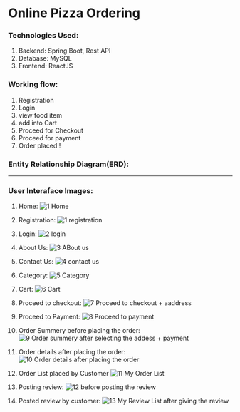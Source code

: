 <h1> Online Pizza Ordering </h1>

 <h3>Technologies Used:</h3>
 <ol>
    <li>Backend: Spring Boot, Rest API</li>
     <li>Database: MySQL</li>
     <li>Frontend: ReactJS</li>
   </ol>
<!-- <br> -->
 <h3>Working flow:</h3>
  <ol>
    <li>Registration</li>
    <li>Login</li>
    <li>view food item </li>
    <li>add into Cart</li>
    <li>Proceed for Checkout</li>
    <li>Proceed for payment </li>
    <li> Order placed!!</li>
   </ol>

 <h3>Entity Relationship Diagram(ERD): </h3>
<hr>
<h3>User Interaface Images:</h3> 

1. Home:
   ![1  Home](https://github.com/vipulmane6498/Online_Pizza_Ordering/assets/113690721/90865625-81a2-419e-acc5-89720bc0c4ae)

2. Registration:
   ![1  registration](https://github.com/vipulmane6498/Online_Pizza_Ordering/assets/113690721/8342d44e-7674-4019-adc1-09656a271006)

3. Login:
   ![2  login](https://github.com/vipulmane6498/Online_Pizza_Ordering/assets/113690721/9c3b5502-7b7a-46e8-a505-160e4544f550)

4. About Us:
   ![3  ABout us](https://github.com/vipulmane6498/Online_Pizza_Ordering/assets/113690721/e77fc177-0855-4cf5-9fb3-7e47b0ffca49)

5. Contact Us:
   ![4  contact us](https://github.com/vipulmane6498/Online_Pizza_Ordering/assets/113690721/84e44210-b331-4325-abfa-32c34e5d4f4b)

6. Category:
   ![5  Category](https://github.com/vipulmane6498/Online_Pizza_Ordering/assets/113690721/2fd24f8f-70c0-4981-8612-731b691eeb6c)

7. Cart:
   ![6  Cart](https://github.com/vipulmane6498/Online_Pizza_Ordering/assets/113690721/f654d363-4adb-44bd-9472-ebfca0380676)

8. Proceed to checkout:
   ![7  Proceed to checkout + aaddress](https://github.com/vipulmane6498/Online_Pizza_Ordering/assets/113690721/8750f179-7ca2-4e74-9539-7153ca3f480c)

9. Proceed to Payment:
   ![8  Proceed to payment](https://github.com/vipulmane6498/Online_Pizza_Ordering/assets/113690721/7c193138-a5e2-4a9e-8aa8-79f4fa77f8ab)

10. Order Summery before placing the order:
    ![9  Order summery after selecting the addess + payment](https://github.com/vipulmane6498/Online_Pizza_Ordering/assets/113690721/2c661c56-0240-43d7-b703-a4a6f8caa042)

11. Order details after placing the order:
    ![10  Order details after placing the order](https://github.com/vipulmane6498/Online_Pizza_Ordering/assets/113690721/5786c591-d258-4155-8746-addd0bc30b14)

12. Order List placed by Customer
 ![11  My Order List](https://github.com/vipulmane6498/Online_Pizza_Ordering/assets/113690721/132b47f0-d757-4c61-a24b-17a00baf26ea)

13. Posting review:
    ![12  before posting the review](https://github.com/vipulmane6498/Online_Pizza_Ordering/assets/113690721/e97ba41b-7834-4925-b7c9-dc44a5875909)

14. Posted review by customer:
    ![13  My Review List after giving the review](https://github.com/vipulmane6498/Online_Pizza_Ordering/assets/113690721/9af16a03-a847-4c4d-a821-d424930d4f0c)

 



    

   



 
 
